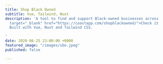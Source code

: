 ```yaml
---
title: Shop Black Owned
subtitle: Vue, Tailwind, Nuxt
description: 'A tool to find and support Black-owned businesses across the US. <a
  target="_blank" href="https://coastapp.com/shopblackowned/">Check it out here</a>.
  Built with Vue, Nuxt and Tailwind CSS.

'
date: 2020-06-25 23:00:00 +0000
featured_image: "/images/sbo.jpeg"
published: false

---
```

